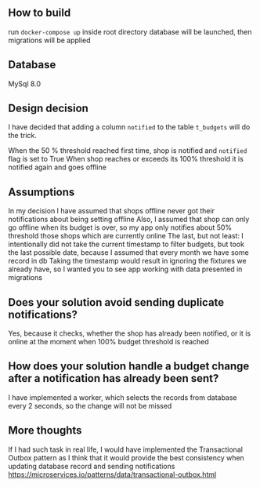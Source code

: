 
## How to build
run `docker-compose up` inside root directory
database will be launched, then migrations will be applied

## Database
MySql 8.0

## Design decision
I have decided that adding a column `notified` to the table `t_budgets` will do the trick.

When the 50 % threshold reached first time, shop is notified and `notified` flag is set to True
When shop reaches or exceeds its 100% threshold it is notified again and goes offline

## Assumptions
In my decision I have assumed that shops offline never got their notifications about being setting offline
Also, I assumed that shop can only go offline when its budget is over, so my app only notifies about 50% threshold those shops which are currently online
The last, but not least: I intentionally did not take the current timestamp to filter budgets, but took the last possible date, because I assumed that every month we have some record in db
Taking the timestamp would result in ignoring the fixtures we already have, so I wanted you to see app working with data presented in migrations

## Does your solution avoid sending duplicate notifications?
Yes, because it checks, whether the shop has already been notified, or it is online at the moment when 100% budget threshold is reached

## How does your solution handle a budget change after a notification has already been sent?
I have implemented a worker, which selects the records from database every 2 seconds, so the change will not be missed

## More thoughts
If I had such task in real life, I would have implemented the Transactional Outbox pattern as I think that it would provide the best consistency when updating database record and sending notifications
https://microservices.io/patterns/data/transactional-outbox.html

